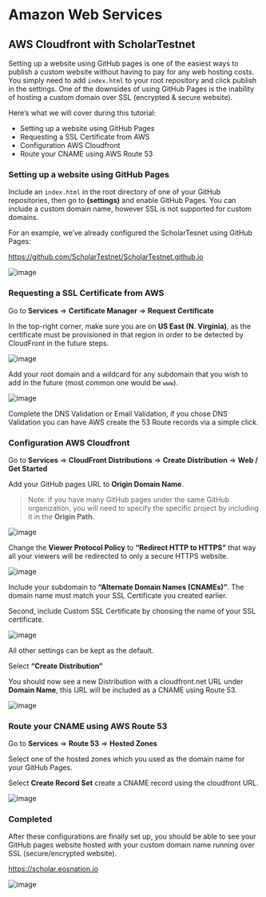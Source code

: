 # Amazon Web Services

## AWS Cloudfront with ScholarTestnet

Setting up a website using GitHub pages is one of the easiest ways to publish a custom website without having to pay for any web hosting costs. You simply need to add `index.html` to your root repository and click publish in the settings. One of the downsides of using GitHub Pages is the inability of hosting a custom domain over SSL (encrypted & secure website).

Here’s what we will cover during this tutorial:

- Setting up a website using GitHub Pages
- Requesting a SSL Certificate from AWS
- Configuration AWS Cloudfront
- Route your CNAME using AWS Route 53

### Setting up a website using GitHub Pages

Include an `index.html` in the root directory of one of your GitHub repositories, then go to **(settings)** and enable GitHub Pages. You can include a custom domain name, however SSL is not supported for custom domains.

For an example, we’ve already configured the ScholarTesnet using GitHub Pages:

https://github.com/ScholarTestnet/ScholarTestnet.github.io

![image](https://user-images.githubusercontent.com/550895/38103012-17a6c49e-3353-11e8-95e3-67f7757e6308.png)

### Requesting a SSL Certificate from AWS

Go to **Services** => **Certificate Manager** => **Request Certificate**

In the top-right corner, make sure you are on **US East (N. Virginia)**, as the certificate must be provisioned in that region in order to be detected by CloudFront in the future steps.

![image](https://user-images.githubusercontent.com/550895/38103041-32bd1f4e-3353-11e8-8397-ac8e24a4644a.png)

Add your root domain and a wildcard for any subdomain that you wish to add in the future (most common one would be `www`).

![image](https://user-images.githubusercontent.com/550895/38103053-3e47c800-3353-11e8-821f-4f56836d5fc4.png)

Complete the DNS Validation or Email Validation, if you chose DNS Validation you can have AWS create the 53 Route records via a simple click.

### Configuration AWS Cloudfront

Go to **Services** => **CloudFront Distributions** => **Create Distribution** => **Web / Get Started**

Add your GitHub pages URL to **Origin Domain Name**.

> Note: if you have many GitHub pages under the same GitHub organization, you will need to specify the specific project by including it in the **Origin Path**.

![image](https://user-images.githubusercontent.com/550895/38103082-5c100aaa-3353-11e8-88f7-dd40a5767e0f.png)

Change the **Viewer Protocol Policy** to **“Redirect HTTP to HTTPS”** that way all your viewers will be redirected to only a secure HTTPS website.

![image](https://user-images.githubusercontent.com/550895/38103102-6d8154ce-3353-11e8-985f-74acc7d9ec23.png)

Include your subdomain to **“Alternate Domain Names (CNAMEs)”**. The domain name must match your SSL Certificate you created earlier.

Second, include Custom SSL Certificate by choosing the name of your SSL certificate.

![image](https://user-images.githubusercontent.com/550895/38103121-7fd65b74-3353-11e8-84f4-c41d2f39ca7a.png)

All other settings can be kept as the default.

Select **“Create Distribution”**

You should now see a new Distribution with a cloudfront.net URL under **Domain Name**, this URL will be included as a CNAME using Route 53.

![image](https://user-images.githubusercontent.com/550895/38103139-8f92329a-3353-11e8-9f84-d6b0c5202901.png)

### Route your CNAME using AWS Route 53

Go to **Services** => **Route 53** => **Hosted Zones**

Select one of the hosted zones which you used as the domain name for your GitHub Pages.

Select **Create Record Set** create a CNAME record using the cloudfront URL.

![image](https://user-images.githubusercontent.com/550895/38103171-a85f3750-3353-11e8-96f7-fcfbfac55036.png)

### Completed

After these configurations are finally set up, you should be able to see your GitHub pages website hosted with your custom domain name running over SSL (secure/encrypted website).

https://scholar.eosnation.io

![image](https://user-images.githubusercontent.com/550895/38103201-bbc44132-3353-11e8-9d1b-644665b8ca82.png)
